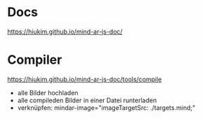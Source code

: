 # Docs

https://hiukim.github.io/mind-ar-js-doc/

# Compiler

https://hiukim.github.io/mind-ar-js-doc/tools/compile

- alle Bilder hochladen
- alle compileden Bilder in einer Datei runterladen
- verknüpfen: mindar-image="imageTargetSrc: ./targets.mind;"
